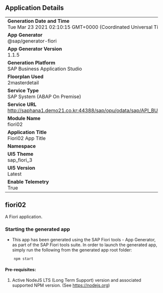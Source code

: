 ## Application Details
|               |
| ------------- |
|**Generation Date and Time**<br>Tue Mar 23 2021 02:10:15 GMT+0000 (Coordinated Universal Time)|
|**App Generator**<br>@sap/generator-fiori|
|**App Generator Version**<br>1.1.5|
|**Generation Platform**<br>SAP Business Application Studio|
|**Floorplan Used**<br>2masterdetail|
|**Service Type**<br>SAP System (ABAP On Premise)|
|**Service URL**<br>http://saphana1.demo21.co.kr:44388/sap/opu/odata/sap/API_BUSINESS_PARTNER
|**Module Name**<br>fiori02|
|**Application Title**<br>Fiori02 App Title|
|**Namespace**<br>|
|**UI5 Theme**<br>sap_fiori_3|
|**UI5 Version**<br>Latest|
|**Enable Telemetry**<br>True|

## fiori02

A Fiori application.

### Starting the generated app

-   This app has been generated using the SAP Fiori tools - App Generator, as part of the SAP Fiori tools suite.  In order to launch the generated app, simply run the following from the generated app root folder:

```
    npm start
```


#### Pre-requisites:

1. Active NodeJS LTS (Long Term Support) version and associated supported NPM version.  (See https://nodejs.org)


